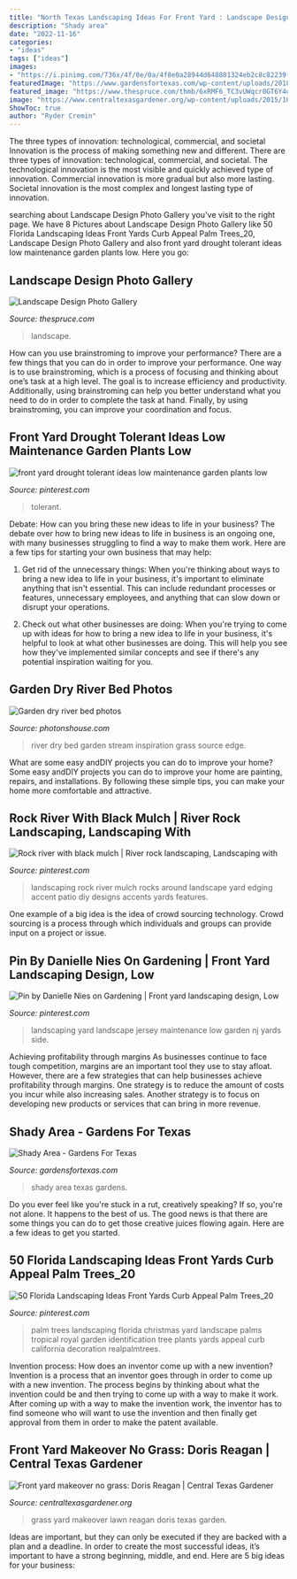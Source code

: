 ```yaml
---
title: "North Texas Landscaping Ideas For Front Yard : Landscape Design Photo Gallery"
description: "Shady area"
date: "2022-11-16"
categories:
- "ideas"
tags: ["ideas"]
images:
- "https://i.pinimg.com/736x/4f/8e/0a/4f8e0a28944d648801324eb2c8c82239--front-yard-landscaping-landscaping-design.jpg"
featuredImage: "https://www.gardensfortexas.com/wp-content/uploads/2018/03/shady-area-after2.jpg"
featured_image: "https://www.thespruce.com/thmb/6xRMF6_TC3vUWqcr0GT6Y4o27Jw=/3072x2048/filters:fill(auto,1)/Landscapeyard-GettyImages-157533370-5a21add20d327a00370d680f.jpg"
image: "https://www.centraltexasgardener.org/wp-content/uploads/2015/10/spring-side-wide-ll.jpg"
ShowToc: true
author: "Ryder Cremin"
---
```



The three types of innovation: technological, commercial, and societal
Innovation is the process of making something new and different. There are three types of innovation: technological, commercial, and societal. The technological innovation is the most visible and quickly achieved type of innovation. Commercial innovation is more gradual but also more lasting. Societal innovation is the most complex and longest lasting type of innovation.

	

		
searching about Landscape Design Photo Gallery you've visit to the right page. We have 8 Pictures about Landscape Design Photo Gallery like 50 Florida Landscaping Ideas Front Yards Curb Appeal Palm Trees_20, Landscape Design Photo Gallery and also front yard drought tolerant ideas low maintenance garden plants low. Here you go:
		
    
## Landscape Design Photo Gallery

<img loading=lazy src="https://www.thespruce.com/thmb/6xRMF6_TC3vUWqcr0GT6Y4o27Jw=/3072x2048/filters:fill(auto,1)/Landscapeyard-GettyImages-157533370-5a21add20d327a00370d680f.jpg" onerror="this.onerror=null;this.src='https://tse1.mm.bing.net/th?id=OIP.2D0kyOfxGFtnX2kgL7ti_wHaE8&amp;pid=15.1';" alt="Landscape Design Photo Gallery">

_Source: thespruce.com_

>landscape. 

	

How can you use brainstroming to improve your performance?
There are a few things that you can do in order to improve your performance. One way is to use brainstroming, which is a process of focusing and thinking about one’s task at a high level. The goal is to increase efficiency and productivity. Additionally, using brainstroming can help you better understand what you need to do in order to complete the task at hand. Finally, by using brainstroming, you can improve your coordination and focus.

    
## Front Yard Drought Tolerant Ideas Low Maintenance Garden Plants Low

<img loading=lazy src="https://i.pinimg.com/736x/25/1b/43/251b4306e2298cb3dca94eb98f4c3673.jpg" onerror="this.onerror=null;this.src='https://tse4.mm.bing.net/th?id=OIP.JRtDBuIpjLPcqU65j0w2cwHaJ3&amp;pid=15.1';" alt="front yard drought tolerant ideas low maintenance garden plants low">

_Source: pinterest.com_

>tolerant. 

	

Debate: How can you bring these new ideas to life in your business?
The debate over how to bring new ideas to life in business is an ongoing one, with many businesses struggling to find a way to make them work. Here are a few tips for starting your own business that may help: 
1. Get rid of the unnecessary things: When you're thinking about ways to bring a new idea to life in your business, it's important to eliminate anything that isn't essential. This can include redundant processes or features, unnecessary employees, and anything that can slow down or disrupt your operations. 

2. Check out what other businesses are doing: When you're trying to come up with ideas for how to bring a new idea to life in your business, it's helpful to look at what other businesses are doing. This will help you see how they've implemented similar concepts and see if there's any potential inspiration waiting for you.

    
## Garden Dry River Bed Photos

<img loading=lazy src="http://photonshouse.com/photo/ef/ef182eebad3504506d483f9522f54517.jpg" onerror="this.onerror=null;this.src='https://tse2.mm.bing.net/th?id=OIP.5RkKC1LLhaaDCQZDKtVjPQHaJ4&amp;pid=15.1';" alt="Garden dry river bed photos">

_Source: photonshouse.com_

>river dry bed garden stream inspiration grass source edge. 

	

What are some easy andDIY projects you can do to improve your home?
Some easy andDIY projects you can do to improve your home are painting, repairs, and installations. By following these simple tips, you can make your home more comfortable and attractive.

    
## Rock River With Black Mulch | River Rock Landscaping, Landscaping With

<img loading=lazy src="https://i.pinimg.com/736x/11/4b/53/114b53c78c897cccfae5547d11b28870.jpg" onerror="this.onerror=null;this.src='https://tse2.mm.bing.net/th?id=OIP.zQlzj4xN047Px4-zT2-dQgHaJ3&amp;pid=15.1';" alt="Rock river with black mulch | River rock landscaping, Landscaping with">

_Source: pinterest.com_

>landscaping rock river mulch rocks around landscape yard edging accent patio diy designs accents yards features. 

	

One example of a big idea is the idea of crowd sourcing technology. Crowd sourcing is a process through which individuals and groups can provide input on a project or issue.

    
## Pin By Danielle Nies On Gardening | Front Yard Landscaping Design, Low

<img loading=lazy src="https://i.pinimg.com/736x/4f/8e/0a/4f8e0a28944d648801324eb2c8c82239--front-yard-landscaping-landscaping-design.jpg" onerror="this.onerror=null;this.src='https://tse3.mm.bing.net/th?id=OIP.__3ZFFjs_5fQYdZxx488CwHaFj&amp;pid=15.1';" alt="Pin by Danielle Nies on Gardening | Front yard landscaping design, Low">

_Source: pinterest.com_

>landscaping yard landscape jersey maintenance low garden nj yards side. 

	

Achieving profitability through margins
As businesses continue to face tough competition, margins are an important tool they use to stay afloat. However, there are a few strategies that can help businesses achieve profitability through margins. One strategy is to reduce the amount of costs you incur while also increasing sales. Another strategy is to focus on developing new products or services that can bring in more revenue.

    
## Shady Area - Gardens For Texas

<img loading=lazy src="https://www.gardensfortexas.com/wp-content/uploads/2018/03/shady-area-after2.jpg" onerror="this.onerror=null;this.src='https://tse4.mm.bing.net/th?id=OIP.iDYQRDDF0fJkd7DGq4UyYQHaD6&amp;pid=15.1';" alt="Shady Area - Gardens For Texas">

_Source: gardensfortexas.com_

>shady area texas gardens. 

	

Do you ever feel like you're stuck in a rut, creatively speaking? If so, you're not alone. It happens to the best of us. The good news is that there are some things you can do to get those creative juices flowing again. Here are a few ideas to get you started.

    
## 50 Florida Landscaping Ideas Front Yards Curb Appeal Palm Trees_20

<img loading=lazy src="https://i.pinimg.com/736x/f6/1c/99/f61c99ddd92b6b83e7047b2c05340f73.jpg" onerror="this.onerror=null;this.src='https://tse2.mm.bing.net/th?id=OIP.vG9gc_ukKSfR6bnyNxlD1wHaK1&amp;pid=15.1';" alt="50 Florida Landscaping Ideas Front Yards Curb Appeal Palm Trees_20">

_Source: pinterest.com_

>palm trees landscaping florida christmas yard landscape palms tropical royal garden identification tree plants yards appeal curb california decoration realpalmtrees. 

	

Invention process: How does an inventor come up with a new invention?
Invention is a process that an inventor goes through in order to come up with a new invention. The process begins by thinking about what the invention could be and then trying to come up with a way to make it work. After coming up with a way to make the invention work, the inventor has to find someone who will want to use the invention and then finally get approval from them in order to make the patent available.

    
## Front Yard Makeover No Grass: Doris Reagan | Central Texas Gardener

<img loading=lazy src="https://www.centraltexasgardener.org/wp-content/uploads/2015/10/spring-side-wide-ll.jpg" onerror="this.onerror=null;this.src='https://tse2.mm.bing.net/th?id=OIP.qqphjTxSRj8j6CxI7CLIIQHaE7&amp;pid=15.1';" alt="Front yard makeover no grass: Doris Reagan | Central Texas Gardener">

_Source: centraltexasgardener.org_

>grass yard makeover lawn reagan doris texas garden. 

	

Ideas are important, but they can only be executed if they are backed with a plan and a deadline. In order to create the most successful ideas, it’s important to have a strong beginning, middle, and end. Here are 5 big ideas for your business: 

